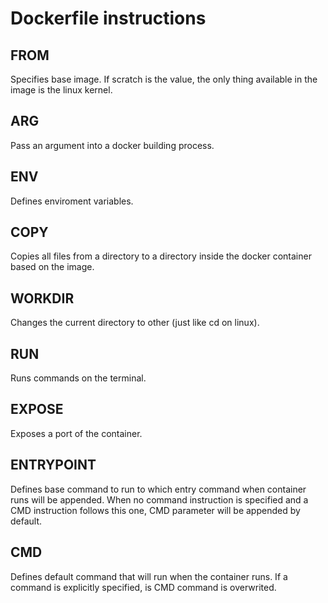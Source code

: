 # Dockerfile instructions

## **FROM**

Specifies base image. If scratch is the value, the only thing available in the image is the linux kernel.

## **ARG**

Pass an argument into a docker building process.

## **ENV**

Defines enviroment variables.

## **COPY**

Copies all files from a directory to a directory inside the docker container based on the image.

## **WORKDIR**

Changes the current directory to other (just like cd on linux).

## **RUN**

Runs commands on the terminal.

## **EXPOSE**

Exposes a port of the container.

## **ENTRYPOINT**

Defines base command to run to which entry command when container runs will be appended. When no command instruction is specified and a CMD instruction follows this one, CMD parameter will be appended by default.

## **CMD**

Defines default command that will run when the container runs. If a command is explicitly specified, is CMD command is overwrited.
